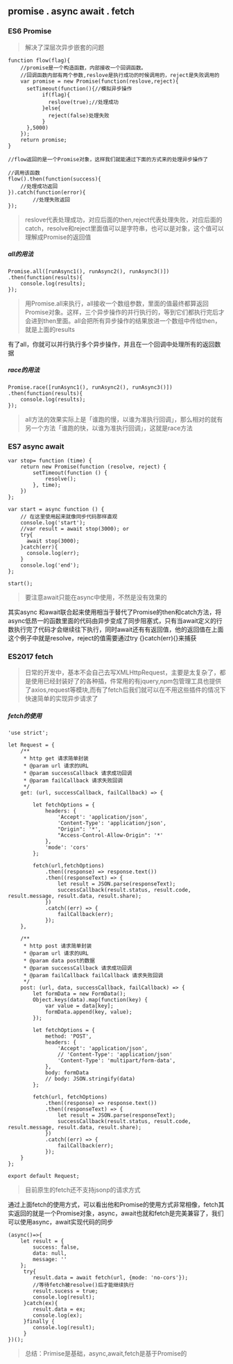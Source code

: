 ##  promise  .  async await  .  fetch


### ES6 Promise

>解决了深层次异步嵌套的问题

	function flow(flag){
		//promise是一个构造函数，内部接收一个回调函数。
		//回调函数内部有两个参数,reslove是执行成功的时候调用的，reject是失败调用的
		var promise = new Promise(function(reslove,reject){
		  setTimeout(function(){//模拟异步操作
		       if(flag){
		         reslove(true);//处理成功
		       }else{
		         reject(false)处理失败
		       }
		  },5000)
		});
		return promise;
	}
	
	//flow返回的是一个Promise对象，这样我们就能通过下面的方式来的处理异步操作了
	
	//调用该函数
	flow().then(function(success){
	 	//处理成功返回
	}).catch(function(error){
			//处理失败返回
	});

>reslove代表处理成功，对应后面的then,reject代表处理失败，对应后面的catch，resolve和reject里面值可以是字符串，也可以是对象，这个值可以理解成Promise的返回值


##### all的用法

	Promise.all([runAsync1(), runAsync2(), runAsync3()])
	.then(function(results){
		console.log(results);
	});

>用Promise.all来执行，all接收一个数组参数，里面的值最终都算返回Promise对象。这样，三个异步操作的并行执行的，等到它们都执行完后才会进到then里面。all会把所有异步操作的结果放进一个数组中传给then，就是上面的results

有了all，你就可以并行执行多个异步操作，并且在一个回调中处理所有的返回数据


##### race的用法

	Promise.race([runAsync1(), runAsync2(), runAsync3()])
	.then(function(results){
	    console.log(results);
	});

>all方法的效果实际上是「谁跑的慢，以谁为准执行回调」，那么相对的就有另一个方法「谁跑的快，以谁为准执行回调」，这就是race方法



### ES7 async await
	
	var stop= function (time) {
	    return new Promise(function (resolve, reject) {
	        setTimeout(function () {
	            resolve();
	        }, time);
	    })
	};

	var start = async function () {
	    // 在这里使用起来就像同步代码那样直观
	    console.log('start');
		//var result = await stop(3000); or
	    try{
	      await stop(3000);
	    }catch(err){
	      console.log(err);
	    }
	    console.log('end');
	};

	start();

>要注意await只能在async中使用，不然是没有效果的

其实async 和await联合起来使用相当于替代了Promise的then和catch方法，将async低昂一的函数里面的代码由异步变成了同步阻塞式，只有当await定义的行数执行完了代码才会继续往下执行，同时await还有有返回值，他的返回值在上面这个例子中就是resolve，reject的值需要通过try {}catch(err){}来捕获


### ES2017 fetch

>日常的开发中，基本不会自己去写XMLHttpRequest，主要是太复杂了，都是使用已经封装好了的各种插，件常用的有jquery,npm包管理工具也提供了axios,request等模块,而有了fetch后我们就可以在不用这些插件的情况下快速简单的实现异步请求了

##### fetch的使用

	'use strict';
	
	let Request = {
	    /**
	     * http get 请求简单封装
	     * @param url 请求的URL
	     * @param successCallback 请求成功回调
	     * @param failCallback 请求失败回调
	     */
	    get: (url, successCallback, failCallback) => {
	
	        let fetchOptions = {
	            headers: {
	                'Accept': 'application/json',
	                'Content-Type': 'application/json',
	                "Origin": '*',
	                "Access-Control-Allow-Origin": '*'
	            },
	            'mode': 'cors'
	        };
	
	        fetch(url,fetchOptions)
	            .then((response) => response.text())
	            .then((responseText) => {
	                let result = JSON.parse(responseText);
	                successCallback(result.status, result.code, result.message, result.data, result.share);
	            })
	            .catch((err) => {
	                failCallback(err);
	            });
	    },
	
	    /**
	     * http post 请求简单封装
	     * @param url 请求的URL
	     * @param data post的数据
	     * @param successCallback 请求成功回调
	     * @param failCallback failCallback 请求失败回调
	     */
	    post: (url, data, successCallback, failCallback) => {
	        let formData = new FormData();
	        Object.keys(data).map(function(key) {
	            var value = data[key];
	            formData.append(key, value);
	        });
	
	        let fetchOptions = {
	            method: 'POST',
	            headers: {
	                'Accept': 'application/json',
	                // 'Content-Type': 'application/json'
	                'Content-Type': 'multipart/form-data',
	            },
	            body: formData
	            // body: JSON.stringify(data)
	        };
	
	        fetch(url, fetchOptions)
	            .then((response) => response.text())
	            .then((responseText) => {
	                let result = JSON.parse(responseText);
	                successCallback(result.status, result.code, result.message, result.data, result.share);
	            })
	            .catch((err) => {
	                failCallback(err);
	            });
	    }
	};
	
	export default Request;

>目前原生的fetch还不支持jsonp的请求方式


通过上面fetch的使用方式，可以看出他和Promise的使用方式非常相像，fetch其实返回的就是一个Promise对象，async，await也就和fetch是完美兼容了，我们可以使用async，await实现代码的同步

	(async()=>{
		let result = {
			success: false,
			data: null,
			message: ''
		};
		 try{
			result.data = await fetch(url, {mode: 'no-cors'});
			//等待fetch被resolve()后才能继续执行
			result.sucess = true;
			console.log(result);
		 }catch(ex){
		 	result.data = ex;
			console.log(ex);
		 }finally {
		 	console.log(result);
		 }
	})();


>总结：Primise是基础，async,await,fetch是基于Promise的
